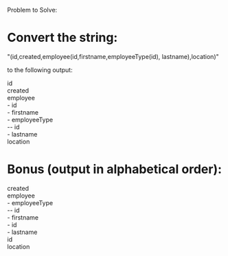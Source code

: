 Problem to Solve:

# Convert the string:
"(id,created,employee(id,firstname,employeeType(id), lastname),location)"

to the following output:

id  
created  
employee  
\- id  
\- firstname  
\- employeeType  
\-- id  
\- lastname  
location

# Bonus (output in alphabetical order):
created  
employee  
\- employeeType  
\-- id  
\- firstname  
\- id  
\- lastname  
id  
location
